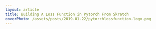 ```yaml
---
layout: article
title: Building A Loss Function in Pytorch From Skratch
coverPhoto: /assets/posts/2019-01-22/pytorchlossfunction-logo.png
---
```

